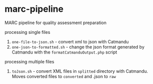 # marc-pipeline
MARC pipeline for quality assessment preparation

processing single files

1. `one-file-to-json.sh` - convert xml to json with Catmandu
1. `one-json-to-formatted.sh` - change the json format generated by Catmandu with the `formatCatmanduOutput.php` script 

processing multiple files

1. `toJson.sh` - convert XML files in `splitted` directory with Catmandu. Moves converted files to `converted` and .json to `raw`

